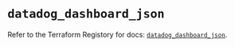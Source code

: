 # `datadog_dashboard_json`

Refer to the Terraform Registory for docs: [`datadog_dashboard_json`](https://registry.terraform.io/providers/datadog/datadog/3.30.0/docs/resources/dashboard_json).
